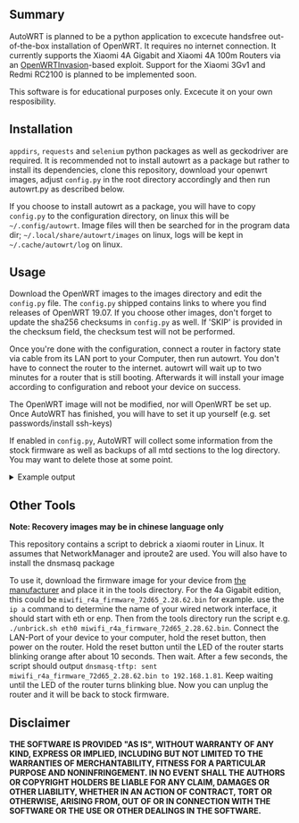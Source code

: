 ## Summary

AutoWRT is planned to be a python application to excecute handsfree out-of-the-box installation of OpenWRT. It requires no internet connection. It currently supports the Xiaomi 4A Gigabit and Xiaomi 4A 100m Routers via an [OpenWRTInvasion](https://github.com/acecilia/OpenWRTInvasion)-based exploit. Support for the Xiaomi 3Gv1 and Redmi RC2100 is planned to be implemented soon.

This software is for educational purposes only. Excecute it on your own resposibility.

## Installation

`appdirs`, `requests` and `selenium` python packages as well as geckodriver are required. It is recommended not to install autowrt as a package but rather to install its dependencies, clone this repository, download your openwrt images, adjust `config.py` in the root directory accordingly and then run autowrt.py as described below.

If you choose to install autowrt as a package, you will have to copy `config.py` to the configuration directory, on linux this will be `~/.config/autowrt`. Image files will then be searched for in the program data dir; `~/.local/share/autowrt/images` on linux, logs will be kept in `~/.cache/autowrt/log` on linux.

## Usage

Download the OpenWRT images to the images directory and edit the `config.py` file. The `config.py` shipped contains links to where you find releases of OpenWRT 19.07. If you choose other images, don't forget to update the sha256 checksums in `config.py` as well. If 'SKIP' is provided in the checksum field, the checksum test will not be performed.

Once you're done with the configuration, connect a router in factory state via cable from its LAN port to your Computer, then run autowrt. You don't have to connect the router to the internet. autowrt will wait up to two minutes for a router that is still booting. Afterwards it will install your image according to configuration and reboot your device on success.

The OpenWRT image will not be modified, nor will OpenWRT be set up. Once AutoWRT has finished, you will have to set it up yourself (e.g. set passwords/install ssh-keys)

If enabled in `config.py`, AutoWRT will collect some information from the stock firmware as well as backups of all mtd sections to the log directory. You may want to delete those at some point.

<details>
  <summary>Example output</summary>
  
```
2021-03-14 20:47:21,005 - AutoWRT - INFO - Logging to /home/me/autowrt/log/2021-03-14T20:47:21.003883
2021-03-14 20:47:21,006 - AutoWRT - INFO - Data dir is /home/me/autowrt/images
2021-03-14 20:47:21,009 - AutoWRT - INFO - Xiaomi-Module started, loading Selenium driver
2021-03-14 20:47:25,392 - AutoWRT - INFO - Trying to access router web page at 192.168.31.1:
2021-03-14 20:47:26,730 - AutoWRT - INFO - Detected Xiaomi Router Chinese Edition (possibly xiaomi_mi_router_4a_100m or xiaomi_mi_router_4a_gigabit?)
2021-03-14 20:47:26,769 - AutoWRT - INFO - Starting router configuration
2021-03-14 20:47:38,103 - AutoWRT - INFO - Router successfully set up!
2021-03-14 20:47:55,404 - AutoWRT - INFO - Logged into Webinterface at http://192.168.31.1/cgi-bin/luci/;stok=00000000000000000000000000000000/web/home
2021-03-14 20:47:55,618 - AutoWRT - INFO - Upload OpenWRTInvasion
2021-03-14 20:47:57,023 - AutoWRT - INFO - Run OpenWRTInvasion
2021-03-14 20:47:59,766 - AutoWRT - INFO - OpenWRTInvasion succeeded!
2021-03-14 20:48:00,541 - AutoWRT - INFO - Router model detected as R4AC
2021-03-14 20:48:00,577 - AutoWRT - INFO - Save some command outputs in directory "/home/me/autowrt/log/2021-03-14T20:47:21.003883"
2021-03-14 20:48:00,577 - AutoWRT - INFO -  dmesg
2021-03-14 20:48:00,985 - AutoWRT - INFO -  uname -a
2021-03-14 20:48:01,067 - AutoWRT - INFO -  cat /proc/cpuinfo
2021-03-14 20:48:01,130 - AutoWRT - INFO -  for i in /sys/class/mtd/mtd*/*;do echo "$i"; cat "$i" 2> /dev/null;done
2021-03-14 20:48:06,423 - AutoWRT - INFO - Start backup of the mtd
2021-03-14 20:48:06,471 - AutoWRT - INFO - Back up mtd0 to mtd0_ALL.backup size 01000000
2021-03-14 20:48:34,685 - AutoWRT - INFO - Back up mtd1 to mtd1_Bootloader.backup size 00020000
2021-03-14 20:48:34,833 - AutoWRT - INFO - Back up mtd2 to mtd2_Config.backup size 00010000
2021-03-14 20:48:34,940 - AutoWRT - INFO - Back up mtd3 to mtd3_Factory.backup size 00010000
2021-03-14 20:48:35,003 - AutoWRT - INFO - Back up mtd4 to mtd4_crash.backup size 00010000
2021-03-14 20:48:35,080 - AutoWRT - INFO - Back up mtd5 to mtd5_cfg_bak.backup size 00010000
2021-03-14 20:48:35,187 - AutoWRT - INFO - Back up mtd6 to mtd6_overlay.backup size 00100000
2021-03-14 20:48:36,221 - AutoWRT - INFO - Back up mtd7 to mtd7_OS1.backup size 00c60000
2021-03-14 20:48:49,174 - AutoWRT - INFO - Back up mtd8 to mtd8_rootfs.backup size 00b00000
2021-03-14 20:48:59,555 - AutoWRT - INFO - Back up mtd9 to mtd9_disk.backup size 00240000
2021-03-14 20:49:02,172 - AutoWRT - INFO - Verify mtd0_ALL.backup
2021-03-14 20:49:13,030 - AutoWRT - WARNING - mtd0_ALL.backup failed the checksum verification against md5sum /dev/mtd0ro 'fd2d645fc41f209337cfd329d7c49498'/'6a4acebef96fe5d73a200c75d93dee71'
2021-03-14 20:49:13,030 - AutoWRT - INFO - Verify mtd1_Bootloader.backup
2021-03-14 20:49:13,118 - AutoWRT - INFO - Verify mtd2_Config.backup
2021-03-14 20:49:13,206 - AutoWRT - INFO - Verify mtd3_Factory.backup
2021-03-14 20:49:13,253 - AutoWRT - INFO - Verify mtd4_crash.backup
2021-03-14 20:49:13,310 - AutoWRT - INFO - Verify mtd5_cfg_bak.backup
2021-03-14 20:49:13,402 - AutoWRT - INFO - Verify mtd6_overlay.backup
2021-03-14 20:49:14,062 - AutoWRT - INFO - Verify mtd7_OS1.backup
2021-03-14 20:49:22,198 - AutoWRT - INFO - Verify mtd8_rootfs.backup
2021-03-14 20:49:29,520 - AutoWRT - INFO - Verify mtd9_disk.backup
2021-03-14 20:49:31,398 - AutoWRT - INFO - Backups are done, now upload OpenWRT-Image
2021-03-14 20:49:31,399 - AutoWRT - INFO - Uploading image 'openwrt-19.07.7-ramips-mt76x8-xiaomi_mir4a-100m-squashfs-sysupgrade.bin'...
2021-03-14 20:49:34,839 - AutoWRT - INFO - Verifying image 'openwrt-19.07.7-ramips-mt76x8-xiaomi_mir4a-100m-squashfs-sysupgrade.bin'...
2021-03-14 20:49:35,203 - AutoWRT - INFO - Image verification succeeded
2021-03-14 20:49:35,206 - AutoWRT - INFO - Installing OpenWRT NOW!..
2021-03-14 20:49:35,206 - AutoWRT - INFO - nohup mtd -e OS1 -q write openwrt-19.07.7-ramips-mt76x8-xiaomi_mir4a-100m-squashfs-sysupgrade.bin OS1
Unlocking OS1 ...
Erasing OS1 ...

Writing from openwrt-19.07.7-ramips-mt76x8-xiaomi_mir4a-100m-squashfs-sysupgrade.bin to OS1 ... 
2021-03-14 20:50:38,886 - AutoWRT - INFO - OpenWRT-Installation was successful, rebooting device...
```
</details>

## Other Tools

**Note: Recovery images may be in chinese language only**

This repository contains a script to debrick a xiaomi router in Linux. It assumes that NetworkManager and iproute2 are used. You will also have to install the dnsmasq package

To use it, download the firmware image for your device from [the manufacturer](http://www.miwifi.com/miwifi_download.html) and place it in the tools directory. For the 4a Gigabit edition, this could be `miwifi_r4a_firmware_72d65_2.28.62.bin` for example. use the `ip a` command to determine the name of your wired network interface, it should start with eth or enp. Then from the tools directory run the script e.g. `./unbrick.sh eth0 miwifi_r4a_firmware_72d65_2.28.62.bin`. Connect the LAN-Port of your device to your computer, hold the reset button, then power on the router. Hold the reset button until the LED of the router starts blinking orange after about 10 seconds. Then wait. After a few seconds, the script should output `dnsmasq-tftp: sent miwifi_r4a_firmware_72d65_2.28.62.bin to 192.168.1.81`. Keep waiting until the LED of the router turns blinking blue. Now you can unplug the router and it will be back to stock firmware.

## Disclaimer

**THE SOFTWARE IS PROVIDED "AS IS", WITHOUT WARRANTY OF ANY KIND, EXPRESS OR IMPLIED, INCLUDING BUT NOT LIMITED TO THE WARRANTIES OF MERCHANTABILITY, FITNESS FOR A PARTICULAR PURPOSE AND NONINFRINGEMENT. IN NO EVENT SHALL THE AUTHORS OR COPYRIGHT HOLDERS BE LIABLE FOR ANY CLAIM, DAMAGES OR OTHER LIABILITY, WHETHER IN AN ACTION OF CONTRACT, TORT OR OTHERWISE, ARISING FROM, OUT OF OR IN CONNECTION WITH THE SOFTWARE OR THE USE OR OTHER DEALINGS IN THE SOFTWARE.**
